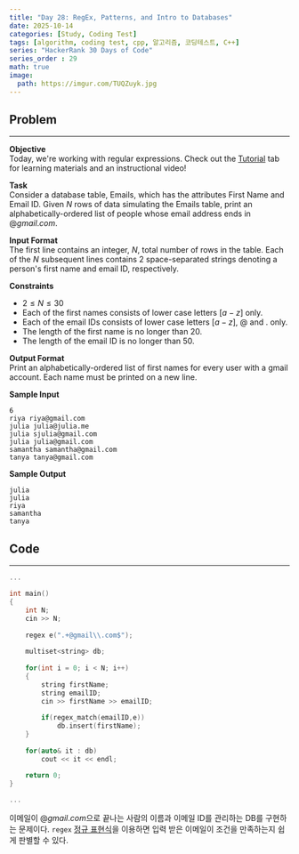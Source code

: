 ```yaml
---
title: "Day 28: RegEx, Patterns, and Intro to Databases"
date: 2025-10-14
categories: [Study, Coding Test]
tags: [algorithm, coding test, cpp, 알고리즘, 코딩테스트, C++]
series: "HackerRank 30 Days of Code"
series_order : 29
math: true
image:
  path: https://imgur.com/TUQZuyk.jpg
---
```


## Problem

---

**Objective**  
Today, we're working with regular expressions. Check out the [Tutorial](https://www.hackerrank.com/challenges/30-regex-patterns/tutorial) tab for learning materials and an instructional video!

**Task**  
Consider a database table, Emails, which has the attributes First Name and Email ID. Given $N$ rows of data simulating the Emails table, print an alphabetically-ordered list of people whose email address ends in $@gmail.com$.

**Input Format**  
The first line contains an integer, $N$, total number of rows in the table.
Each of the $N$ subsequent lines contains $2$ space-separated strings denoting a person's first name and email ID, respectively.

**Constraints**  

- $2 \le N \le 30$
- Each of the first names consists of lower case letters $[a - z]$ only.
- Each of the email IDs consists of lower case letters $[a - z]$, $@$ and $.$ only.
- The length of the first name is no longer than 20.
- The length of the email ID is no longer than 50.

**Output Format**  
Print an alphabetically-ordered list of first names for every user with a gmail account. Each name must be printed on a new line.

**Sample Input**  
```text
6
riya riya@gmail.com
julia julia@julia.me
julia sjulia@gmail.com
julia julia@gmail.com
samantha samantha@gmail.com
tanya tanya@gmail.com
```

**Sample Output**  
```text
julia
julia
riya
samantha
tanya
```

## Code

---

```cpp
...

int main()
{
    int N;
    cin >> N;
    
    regex e(".+@gmail\\.com$");
    
    multiset<string> db;
    
    for(int i = 0; i < N; i++)
    {
        string firstName;
        string emailID;
        cin >> firstName >> emailID;
        
        if(regex_match(emailID,e))
            db.insert(firstName);        
    }
    
    for(auto& it : db) 
        cout << it << endl; 
    
    return 0;
}

...
```

이메일이 $@gmail.com$으로 끝나는 사람의 이름과 이메일 ID를 관리하는 DB를 구현하는 문제이다. `regex` [정규 표현식](https://modoocode.com/303)을 이용하면 입력 받은 이메일이 조건을 만족하는지 쉽게 판별할 수 있다.

